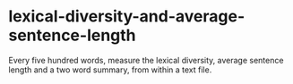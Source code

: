 # lexical-diversity-and-average-sentence-length
Every five hundred words, measure the lexical diversity, average sentence length and a two word summary, from within a text file.
